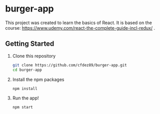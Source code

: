 # burger-app
This project was created to learn the basics of React.
It is based on the course: https://www.udemy.com/react-the-complete-guide-incl-redux/ .

## Getting Started

1. Clone this repository

   ```bash
   git clone https://github.com/cfdez89/burger-app.git
   cd burger-app
   ```

1. Install the npm packages

   ```bash
   npm install
   ```

1. Run the app!

   ```bash
   npm start
   ```
